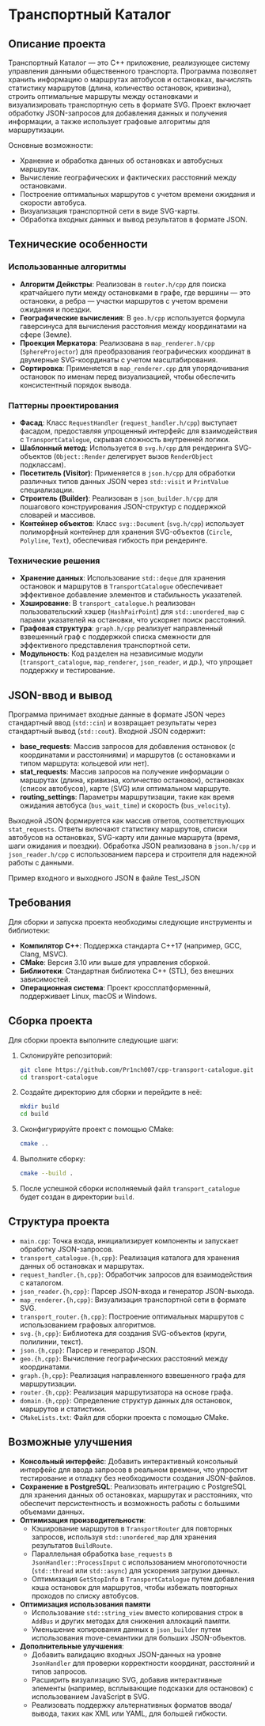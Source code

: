 # Транспортный Каталог

## Описание проекта

Транспортный Каталог — это C++ приложение, реализующее систему управления данными общественного транспорта. Программа позволяет хранить информацию о маршрутах автобусов и остановках, вычислять статистику маршрутов (длина, количество остановок, кривизна), строить оптимальные маршруты между остановками и визуализировать транспортную сеть в формате SVG. Проект включает обработку JSON-запросов для добавления данных и получения информации, а также использует графовые алгоритмы для маршрутизации.

Основные возможности:

- Хранение и обработка данных об остановках и автобусных маршрутах.
- Вычисление географических и фактических расстояний между остановками.
- Построение оптимальных маршрутов с учетом времени ожидания и скорости автобуса.
- Визуализация транспортной сети в виде SVG-карты.
- Обработка входных данных и вывод результатов в формате JSON.

## Технические особенности

### Использованные алгоритмы

- **Алгоритм Дейкстры**: Реализован в `router.h/cpp` для поиска кратчайшего пути между остановками в графе, где вершины — это остановки, а ребра — участки маршрутов с учетом времени ожидания и поездки.
- **Географические вычисления**: В `geo.h/cpp` используется формула гаверсинуса для вычисления расстояния между координатами на сфере (Земле).
- **Проекция Меркатора**: Реализована в `map_renderer.h/cpp` (`SphereProjector`) для преобразования географических координат в двумерные SVG-координаты с учетом масштабирования.
- **Сортировка**: Применяется в `map_renderer.cpp` для упорядочивания остановок по именам перед визуализацией, чтобы обеспечить консистентный порядок вывода.

### Паттерны проектирования

- **Фасад**: Класс `RequestHandler` (`request_handler.h/cpp`) выступает фасадом, предоставляя упрощенный интерфейс для взаимодействия с `TransportCatalogue`, скрывая сложность внутренней логики.
- **Шаблонный метод**: Используется в `svg.h/cpp` для рендеринга SVG-объектов (`Object::Render` делегирует вызов `RenderObject` подклассам).
- **Посетитель (Visitor)**: Применяется в `json.h/cpp` для обработки различных типов данных JSON через `std::visit` и `PrintValue` специализации.
- **Строитель (Builder)**: Реализован в `json_builder.h/cpp` для пошагового конструирования JSON-структур с поддержкой словарей и массивов.
- **Контейнер объектов**: Класс `svg::Document` (`svg.h/cpp`) использует полиморфный контейнер для хранения SVG-объектов (`Circle`, `Polyline`, `Text`), обеспечивая гибкость при рендеринге.

### Технические решения

- **Хранение данных**: Использование `std::deque` для хранения остановок и маршрутов в `TransportCatalogue` обеспечивает эффективное добавление элементов и стабильность указателей.
- **Хэширование**: В `transport_catalogue.h` реализован пользовательский хэшер (`HashPairPoint`) для `std::unordered_map` с парами указателей на остановки, что ускоряет поиск расстояний.
- **Графовая структура**: `graph.h/cpp` реализует направленный взвешенный граф с поддержкой списка смежности для эффективного представления транспортной сети.
- **Модульность**: Код разделен на независимые модули (`transport_catalogue`, `map_renderer`, `json_reader`, и др.), что упрощает поддержку и тестирование.

## JSON-ввод и вывод

Программа принимает входные данные в формате JSON через стандартный ввод (`std::cin`) и возвращает результаты через стандартный вывод (`std::cout`). Входной JSON содержит:

- **base_requests**: Массив запросов для добавления остановок (с координатами и расстояниями) и маршрутов (с остановками и типом маршрута: кольцевой или нет).
- **stat_requests**: Массив запросов на получение информации о маршрутах (длина, кривизна, количество остановок), остановках (список автобусов), карте (SVG) или оптимальном маршруте.
- **routing_settings**: Параметры маршрутизации, такие как время ожидания автобуса (`bus_wait_time`) и скорость (`bus_velocity`).

Выходной JSON формируется как массив ответов, соответствующих `stat_requests`. Ответы включают статистику маршрутов, списки автобусов на остановках, SVG-карту или данные маршрута (время, шаги ожидания и поездки). Обработка JSON реализована в `json.h/cpp` и `json_reader.h/cpp` с использованием парсера и строителя для надежной работы с данными.

Пример входного и выходного JSON в файле Test_JSON

## Требования

Для сборки и запуска проекта необходимы следующие инструменты и библиотеки:

- **Компилятор C++**: Поддержка стандарта C++17 (например, GCC, Clang, MSVC).
- **CMake**: Версия 3.10 или выше для управления сборкой.
- **Библиотеки**: Стандартная библиотека C++ (STL), без внешних зависимостей.
- **Операционная система**: Проект кроссплатформенный, поддерживает Linux, macOS и Windows.

## Сборка проекта

Для сборки проекта выполните следующие шаги:

1. Склонируйте репозиторий:

   ```bash
   git clone https://github.com/Pr1nch007/cpp-transport-catalogue.git
   cd transport-catalogue
   ```

2. Создайте директорию для сборки и перейдите в неё:

   ```bash
   mkdir build
   cd build
   ```

3. Сконфигурируйте проект с помощью CMake:

   ```bash
   cmake ..
   ```

4. Выполните сборку:

   ```bash
   cmake --build .
   ```

5. После успешной сборки исполняемый файл `transport_catalogue` будет создан в директории `build`.

## Структура проекта

- `main.cpp`: Точка входа, инициализирует компоненты и запускает обработку JSON-запросов.
- `transport_catalogue.{h,cpp}`: Реализация каталога для хранения данных об остановках и маршрутах.
- `request_handler.{h,cpp}`: Обработчик запросов для взаимодействия с каталогом.
- `json_reader.{h,cpp}`: Парсер JSON-входа и генератор JSON-выхода.
- `map_renderer.{h,cpp}`: Визуализация транспортной сети в формате SVG.
- `transport_router.{h,cpp}`: Построение оптимальных маршрутов с использованием графовых алгоритмов.
- `svg.{h,cpp}`: Библиотека для создания SVG-объектов (круги, полилинии, текст).
- `json.{h,cpp}`: Парсер и генератор JSON.
- `geo.{h,cpp}`: Вычисление географических расстояний между координатами.
- `graph.{h,cpp}`: Реализация направленного взвешенного графа для маршрутизации.
- `router.{h,cpp}`: Реализация маршрутизатора на основе графа.
- `domain.{h,cpp}`: Определение структур данных для остановок, маршрутов и статистики.
- `CMakeLists.txt`: Файл для сборки проекта с помощью CMake.

## Возможные улучшения

- **Консольный интерфейс**: Добавить интерактивный консольный интерфейс для ввода запросов в реальном времени, что упростит тестирование и отладку без необходимости создания JSON-файлов.
- **Сохранение в PostgreSQL**: Реализовать интеграцию с PostgreSQL для хранения данных об остановках, маршрутах и расстояниях, что обеспечит персистентность и возможность работы с большими объемами данных.
- **Оптимизация производительности**:
  - Кэширование маршрутов в `TransportRouter` для повторных запросов, используя `std::unordered_map` для хранения результатов `BuildRoute`.
  - Параллельная обработка `base_requests` в `JsonHandler::ProcessInput` с использованием многопоточности (`std::thread` или `std::async`) для ускорения загрузки данных.
  - Оптимизация `GetStopInfo` в `TransportCatalogue` путем добавления кэша остановок для маршрутов, чтобы избежать повторных проходов по списку автобусов.
- **Оптимизация использования памяти**
  - Использование `std::string_view` вместо копирования строк в `AddBus` и других методах для снижения аллокаций памяти.
  - Уменьшение копирования данных в `json_builder` путем использования move-семантики для больших JSON-объектов.
- **Дополнительные улучшения**:
  - Добавить валидацию входных JSON-данных на уровне `JsonHandler` для проверки корректности координат, расстояний и типов запросов.
  - Расширить визуализацию SVG, добавив интерактивные элементы (например, всплывающие подсказки для остановок) с использованием JavaScript в SVG.
  - Реализовать поддержку альтернативных форматов ввода/вывода, таких как XML или YAML, для большей гибкости.
  
